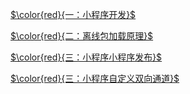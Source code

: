 [$\color{red}{一：小程序开发}$](https://gitee.com/ylyk/technology-share/blob/master/mPaas/tinyApp-develop.md)

[$\color{red}{二：离线包加载原理}$](https://gitee.com/ylyk/technology-share/blob/master/mPaas/offline-package.md)

[$\color{red}{三：小程序小程序发布}$](https://gitee.com/ylyk/technology-share/blob/master/mPaas/tinyApp-release.md)

[$\color{red}{三：小程序自定义双向通道}$](https://gitee.com/ylyk/technology-share/blob/master/mPaas/tinyApp-release.md)
